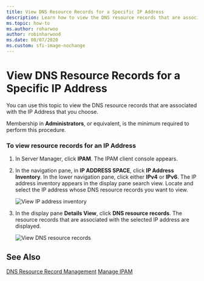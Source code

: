 ```yaml
---
title: View DNS Resource Records for a Specific IP Address
description: Learn how to view the DNS resource records that are associated with the IP Address that you choose.
ms.topic: how-to
ms.author: roharwoo
author: robinharwood
ms.date: 08/07/2020
ms.custom: sfi-image-nochange
---
```

# View DNS Resource Records for a Specific IP Address

You can use this topic to view the DNS resource records that are associated with the IP Address that you choose.

Membership in **Administrators**, or equivalent, is the minimum required to perform this procedure.

### To view resource records for an IP Address

1.  In Server Manager, click  **IPAM**. The IPAM client console appears.

2.  In the navigation pane, in **IP ADDRESS SPACE**, click **IP Address Inventory**. In the lower navigation pane, click either **IPv4** or **IPv6**. The IP address inventory appears in the display pane search view. Locate and select the IP address whose DNS resource records you want to view.

    ![View IP address inventory](../../media/View-DNS-Resource-Records-for-a-Specific-IP-Address/ipam_IPInventory_01.jpg)

3.  In the display pane **Details View**, click **DNS resource records**. The resource records that are associated with the selected IP address are displayed.

    ![View DNS resource records](../../media/View-DNS-Resource-Records-for-a-Specific-IP-Address/ipam_IPInventory_02.jpg)

## See Also
[DNS Resource Record Management](DNS-Resource-Record-Management.md)
[Manage IPAM](Manage-IPAM.md)



